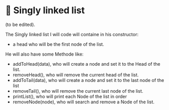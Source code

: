 # 📂 Singly linked list

(to be edited).

The Singly linked list I will code will containe in his constructor:

- a head who will be the first node of the list.

He will also have some Methode like:

- addToHead(data), who will create a node and set it to the Head of the list.
- removeHead(), who will remove the current head of the list.
- addToTail(data), who will create a node and set it to the last node of the list
- removeTail(), who will remove the current last node of the list.
- printList(), who will print each Node of the list in order
- removeNode(node), who will search and remove a Node of the list.
